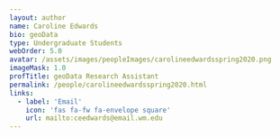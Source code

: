 ```yaml
---
layout: author
name: Caroline Edwards
bio: geoData
type: Undergraduate Students
webOrder: 5.0
avatar: /assets/images/peopleImages/carolineedwardsspring2020.png
imageMask: 1.0
profTitle: geoData Research Assistant
permalink: /people/carolineedwardsspring2020.html 
links:
  - label: 'Email'
    icon: 'fas fa-fw fa-envelope square'
    url: mailto:ceedwards@email.wm.edu
---
```

